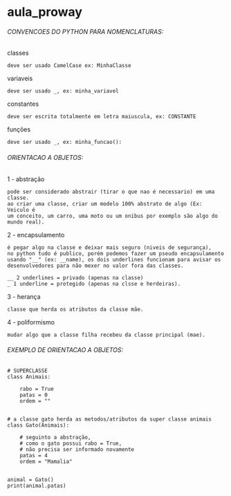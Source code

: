 # aula_proway

###### CONVENCOES DO PYTHON PARA NOMENCLATURAS:

classes 
	
	deve ser usado CamelCase ex: MinhaClasse

variaveis 
	
	deve ser usado _, ex: minha_variavel

constantes 

	deve ser escrita totalmente em letra maiuscula, ex: CONSTANTE

funções 
	
	deve ser usado _, ex: minha_funcao():


###### ORIENTACAO A OBJETOS:

1 - abstração

	pode ser considerado abstrair (tirar o que nao é necessario) em uma classe.
	ao criar uma classe, criar um modelo 100% abstrato de algo (Ex: Veiculo é 
	um conceito, um carro, uma moto ou um onibus por exemplo são algo do 
	mundo real).


2 - encapsulamento

	é pegar algo na classe e deixar mais seguro (niveis de segurança), 
	no python tudo é publico, porém podemos fazer um pseudo encapsulamento 
	usando "__" (ex: __name), os dois underlines funcionam para avisar os 
	desenvolvedores para não mexer no valor fora das classes.

	__ 2 underlines = privado (apenas na classe)
	_ 1 underline = protegido (apenas na clsse e herdeiras).


3 - herança

	classe que herda os atributos da classe mãe.


4 - poliformismo
	
	mudar algo que a classe filha recebeu da classe principal (mae).


###### EXEMPLO DE ORIENTACAO A OBJETOS:

````
# SUPERCLASSE
class Animais: 

	rabo = True
	patas = 0
	ordem = ""


# a classe gato herda as metodos/atributos da super classe animais
class Gato(Animais):
	
	# seguinto a abstração, 
	# como o gato possui rabo = True, 
	# não precisa ser informado novamente
	patas = 4
	ordem = "Mamalia"


animal = Gato()
print(animal.patas)
````


